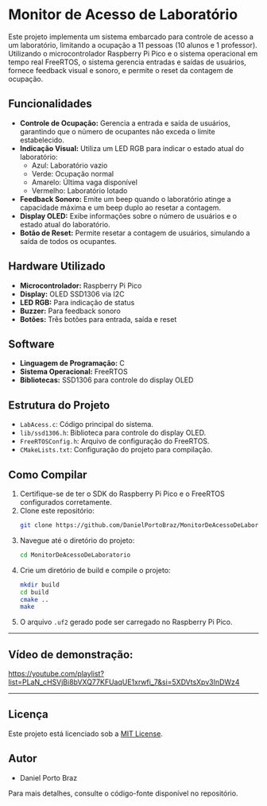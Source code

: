# Monitor de Acesso de Laboratório

Este projeto implementa um sistema embarcado para controle de acesso a um laboratório, limitando a ocupação a 11 pessoas (10 alunos e 1 professor).
Utilizando o microcontrolador Raspberry Pi Pico e o sistema operacional em tempo real FreeRTOS, o sistema gerencia entradas e saídas de usuários, fornece feedback visual e sonoro, e permite o reset da contagem de ocupação.

## Funcionalidades

- **Controle de Ocupação:** Gerencia a entrada e saída de usuários, garantindo que o número de ocupantes não exceda o limite estabelecido.
- **Indicação Visual:** Utiliza um LED RGB para indicar o estado atual do laboratório:
  - Azul: Laboratório vazio
  - Verde: Ocupação normal
  - Amarelo: Última vaga disponível
  - Vermelho: Laboratório lotado
- **Feedback Sonoro:** Emite um beep quando o laboratório atinge a capacidade máxima e um beep duplo ao resetar a contagem.
- **Display OLED:** Exibe informações sobre o número de usuários e o estado atual do laboratório.
- **Botão de Reset:** Permite resetar a contagem de usuários, simulando a saída de todos os ocupantes.

## Hardware Utilizado

- **Microcontrolador:** Raspberry Pi Pico
- **Display:** OLED SSD1306 via I2C
- **LED RGB:** Para indicação de status
- **Buzzer:** Para feedback sonoro
- **Botões:** Três botões para entrada, saída e reset

## Software

- **Linguagem de Programação:** C
- **Sistema Operacional:** FreeRTOS
- **Bibliotecas:** SSD1306 para controle do display OLED

## Estrutura do Projeto

- `LabAcess.c`: Código principal do sistema.
- `lib/ssd1306.h`: Biblioteca para controle do display OLED.
- `FreeRTOSConfig.h`: Arquivo de configuração do FreeRTOS.
- `CMakeLists.txt`: Configuração do projeto para compilação.

## Como Compilar

1. Certifique-se de ter o SDK do Raspberry Pi Pico e o FreeRTOS configurados corretamente.
2. Clone este repositório:
   ```bash
   git clone https://github.com/DanielPortoBraz/MonitorDeAcessoDeLaboratorio.git
   ```
3. Navegue até o diretório do projeto:
   ```bash
   cd MonitorDeAcessoDeLaboratorio
   ```
4. Crie um diretório de build e compile o projeto:
   ```bash
   mkdir build
   cd build
   cmake ..
   make
   ```
5. O arquivo `.uf2` gerado pode ser carregado no Raspberry Pi Pico.

---
## Vídeo de demonstração:
https://youtube.com/playlist?list=PLaN_cHSVjBi8bVXQ77KFUaqUE1xrwfi_7&si=5XDVtsXpv3InDWz4

---

## Licença

Este projeto está licenciado sob a [MIT License](LICENSE).

## Autor

- Daniel Porto Braz

Para mais detalhes, consulte o código-fonte disponível no repositório.

